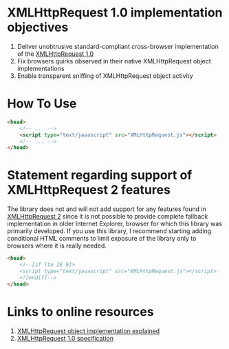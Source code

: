 XMLHttpRequest 1.0 implementation objectives
=====

1. Deliver unobtrusive standard-compliant cross-browser implementation of the
   [XMLHttpRequest 1.0][1]
2. Fix browsers quirks observed in their native XMLHttpRequest object implementations
3. Enable transparent sniffing of XMLHttpRequest object activity

How To Use
=====

```html
<head>
    <!-- ... -->
    <script type="text/javascript" src="XMLHttpRequest.js"></script>
    <!-- ... -->
</head>
```

Statement regarding support of XMLHttpRequest 2 features
=====

The library does not and will not add support for any features found in [XMLHttpRequest 2][2] since
it is not possible to provide complete fallback implementation in older Internet Explorer, browser
for which this library was primarily developed. If you use this library, I recommend starting adding
conditional HTML comments to limit exposure of the library only to browsers where it is really needed.

```html
<head>
    <!--[if lte IE 9]>
    <script type="text/javascript" src="XMLHttpRequest.js"></script>
    <![endif]-->
</head>
```



Links to online resources
=====

1. [XMLHttpRequest object implementation explained][3]
2. [XMLHttpRequest 1.0 specification][1]

[1]: http://www.w3.org/TR/2007/WD-XMLHttpRequest-20071026/
[2]: http://www.w3.org/TR/XMLHttpRequest/
[3]: http://www.ilinsky.com/articles/XMLHttpRequest